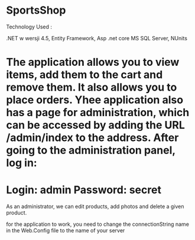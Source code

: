 # SportsShop

Technology Used :

.NET w wersji 4.5,
Entity Framework, 
Asp .net core
MS SQL Server,
NUnits

The application allows you to view items, add them to the cart and remove them. It also allows you to place orders.
Yhee application also has a page for administration, which can be accessed by adding the URL /admin/index to the address. After going to the administration panel, log in:
==============================
Login: admin
Password: secret
=======================
As an administrator, we can edit products, add photos and delete a given product.

for the application to work, you need to change the connectionString name in the Web.Config file to the name of your server




